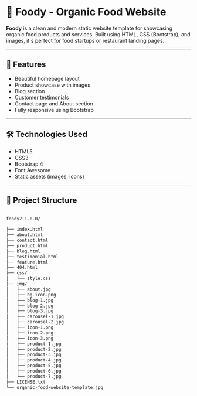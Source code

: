 # 🍔 Foody - Organic Food Website

**Foody** is a clean and modern static website template for showcasing organic food products and services. Built using HTML, CSS (Bootstrap), and images, it's perfect for food startups or restaurant landing pages.

---

## 🚀 Features

- Beautiful homepage layout
- Product showcase with images
- Blog section
- Customer testimonials
- Contact page and About section
- Fully responsive using Bootstrap

---

## 🛠️ Technologies Used

- HTML5
- CSS3
- Bootstrap 4
- Font Awesome
- Static assets (images, icons)

---

## 📁 Project Structure

```bash

foody2-1.0.0/

├── index.html
├── about.html
├── contact.html
├── product.html
├── blog.html
├── testimonial.html
├── feature.html
├── 404.html
├── css/
│   └── style.css
├── img/
│   ├── about.jpg
│   ├── bg-icon.png
│   ├── blog-1.jpg
│   ├── blog-2.jpg
│   ├── blog-3.jpg
│   ├── carousel-1.jpg
│   ├── carousel-2.jpg
│   ├── icon-1.png
│   ├── icon-2.png
│   ├── icon-3.png
│   ├── product-1.jpg
│   ├── product-2.jpg
│   ├── product-3.jpg
│   ├── product-4.jpg
│   ├── product-5.jpg
│   ├── product-6.jpg
│   └── product-7.jpg
├── LICENSE.txt
└── organic-food-website-template.jpg
